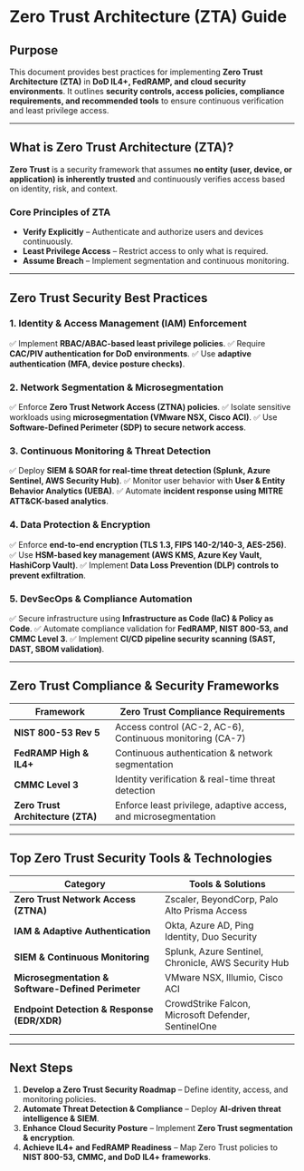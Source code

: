 # **Zero Trust Architecture (ZTA) Guide**

## **Purpose**
This document provides best practices for implementing **Zero Trust Architecture (ZTA)** in **DoD IL4+, FedRAMP, and cloud security environments**. It outlines **security controls, access policies, compliance requirements, and recommended tools** to ensure continuous verification and least privilege access.

---

## **What is Zero Trust Architecture (ZTA)?**
**Zero Trust** is a security framework that assumes **no entity (user, device, or application) is inherently trusted** and continuously verifies access based on identity, risk, and context.

### **Core Principles of ZTA**
- **Verify Explicitly** – Authenticate and authorize users and devices continuously.
- **Least Privilege Access** – Restrict access to only what is required.
- **Assume Breach** – Implement segmentation and continuous monitoring.

---

## **Zero Trust Security Best Practices**

### **1. Identity & Access Management (IAM) Enforcement**
✅ Implement **RBAC/ABAC-based least privilege policies**.
✅ Require **CAC/PIV authentication for DoD environments**.
✅ Use **adaptive authentication (MFA, device posture checks)**.

### **2. Network Segmentation & Microsegmentation**
✅ Enforce **Zero Trust Network Access (ZTNA) policies**.
✅ Isolate sensitive workloads using **microsegmentation (VMware NSX, Cisco ACI)**.
✅ Use **Software-Defined Perimeter (SDP) to secure network access**.

### **3. Continuous Monitoring & Threat Detection**
✅ Deploy **SIEM & SOAR for real-time threat detection (Splunk, Azure Sentinel, AWS Security Hub)**.
✅ Monitor user behavior with **User & Entity Behavior Analytics (UEBA)**.
✅ Automate **incident response using MITRE ATT&CK-based analytics**.

### **4. Data Protection & Encryption**
✅ Enforce **end-to-end encryption (TLS 1.3, FIPS 140-2/140-3, AES-256)**.
✅ Use **HSM-based key management (AWS KMS, Azure Key Vault, HashiCorp Vault)**.
✅ Implement **Data Loss Prevention (DLP) controls to prevent exfiltration**.

### **5. DevSecOps & Compliance Automation**
✅ Secure infrastructure using **Infrastructure as Code (IaC) & Policy as Code**.
✅ Automate compliance validation for **FedRAMP, NIST 800-53, and CMMC Level 3**.
✅ Implement **CI/CD pipeline security scanning (SAST, DAST, SBOM validation)**.

---

## **Zero Trust Compliance & Security Frameworks**
| **Framework** | **Zero Trust Compliance Requirements** |
|-------------|--------------------------------|
| **NIST 800-53 Rev 5** | Access control (AC-2, AC-6), Continuous monitoring (CA-7) |
| **FedRAMP High & IL4+** | Continuous authentication & network segmentation |
| **CMMC Level 3** | Identity verification & real-time threat detection |
| **Zero Trust Architecture (ZTA)** | Enforce least privilege, adaptive access, and microsegmentation |

---

## **Top Zero Trust Security Tools & Technologies**
| **Category** | **Tools & Solutions** |
|-------------|-----------------------|
| **Zero Trust Network Access (ZTNA)** | Zscaler, BeyondCorp, Palo Alto Prisma Access |
| **IAM & Adaptive Authentication** | Okta, Azure AD, Ping Identity, Duo Security |
| **SIEM & Continuous Monitoring** | Splunk, Azure Sentinel, Chronicle, AWS Security Hub |
| **Microsegmentation & Software-Defined Perimeter** | VMware NSX, Illumio, Cisco ACI |
| **Endpoint Detection & Response (EDR/XDR)** | CrowdStrike Falcon, Microsoft Defender, SentinelOne |

---

## **Next Steps**
1. **Develop a Zero Trust Security Roadmap** – Define identity, access, and monitoring policies.
2. **Automate Threat Detection & Compliance** – Deploy **AI-driven threat intelligence & SIEM**.
3. **Enhance Cloud Security Posture** – Implement **Zero Trust segmentation & encryption**.
4. **Achieve IL4+ and FedRAMP Readiness** – Map Zero Trust policies to **NIST 800-53, CMMC, and DoD IL4+ frameworks**.
